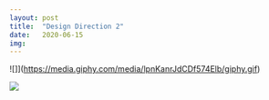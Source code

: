 ```yaml
---
layout: post
title:  "Design Direction 2"
date:   2020-06-15
img:
---
```


![]](https://media.giphy.com/media/lpnKanrJdCDf574Elb/giphy.gif)  





<img src="{{site.baseurl}}/assets/img/DesignImages/.JPG">
